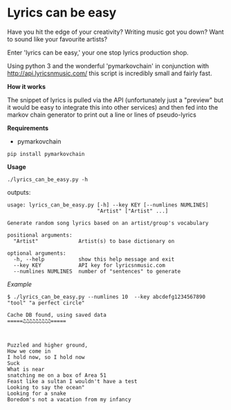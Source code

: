 Lyrics can be easy
===================

Have you hit the edge of your creativity? Writing music got you down? Want to sound like your favourite artists? 

Enter 'lyrics can be easy,' your one stop lyrics production shop.

Using python 3 and the wonderful 'pymarkovchain' in conjunction with http://api.lyricsnmusic.com/ this script is incredibly small and fairly fast.

**How it works**

The snippet of lyrics is pulled via the API (unfortunately just a "preview" but it would be easy to integrate this into other services) and then fed into the markov chain generator to print out a line or lines of pseudo-lyrics

**Requirements**

- pymarkovchain

```pip install pymarkovchain```

**Usage**

```
./lyrics_can_be_easy.py -h
```

outputs:
```
usage: lyrics_can_be_easy.py [-h] --key KEY [--numlines NUMLINES]
                             "Artist" ["Artist" ...]

Generate random song lyrics based on an artist/group's vocabulary

positional arguments:
  "Artist"             Artist(s) to base dictionary on

optional arguments:
  -h, --help           show this help message and exit
  --key KEY            API key for lyricsnmusic.com
  --numlines NUMLINES  number of "sentences" to generate
```


*Example*

```
$ ./lyrics_can_be_easy.py --numlines 10  --key abcdefg1234567890 "tool" "a perfect circle"

Cache DB found, using saved data
=====♫♫♫♫♫♫♫♫♫=====



Puzzled and higher ground,
How we come in
I hold now, so I hold now
Suck
What is near
snatching me on a box of Area 51
Feast like a sultan I wouldn't have a test
Looking to say the ocean"
Looking for a snake
Boredom's not a vacation from my infancy
```

